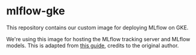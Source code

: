 # mlflow-gke

This repository contains our custom image for deploying MLflow on GKE.

We're using this image for hosting the MLflow tracking server and MLflow models. This is adapted
from [this guide](https://aahansingh.com/mlflow-on-kubernetes), credits to the original author.
